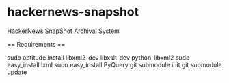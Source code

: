 hackernews-snapshot
===================

HackerNews SnapShot Archival System

== Requirements ==

 sudo aptitude install libxml2-dev libxslt-dev python-libxml2
 sudo easy_install lxml
 sudo easy_install PyQuery
 git submodule init
 git submodule update

